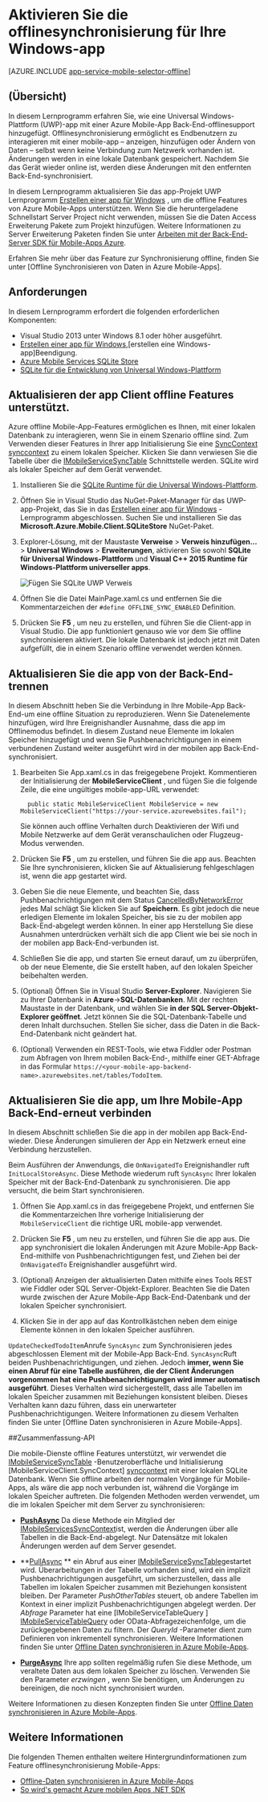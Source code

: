 <properties
    pageTitle="Aktivieren Sie die offlinesynchronisierung für Ihre app Universal Windows-Plattform (UWP) mit Mobile-Apps | Azure App-Verwaltungsdienst"
    description="Informationen Sie zum Verwenden einer Azure Mobile-App zu Cache und synchronisieren offline-Daten in Ihrer app Universal Windows-Plattform (UWP)."
    documentationCenter="windows"
    authors="adrianhall"
    manager="erikre"
    editor=""
    services="app-service\mobile"/>

<tags
    ms.service="app-service-mobile"
    ms.workload="mobile"
    ms.tgt_pltfrm="mobile-windows"
    ms.devlang="dotnet"
    ms.topic="article"
    ms.date="10/01/2016"
    ms.author="adrianha"/>

# <a name="enable-offline-sync-for-your-windows-app"></a>Aktivieren Sie die offlinesynchronisierung für Ihre Windows-app

[AZURE.INCLUDE [app-service-mobile-selector-offline](../../includes/app-service-mobile-selector-offline.md)]

## <a name="overview"></a>(Übersicht)

In diesem Lernprogramm erfahren Sie, wie eine Universal Windows-Plattform (UWP)-app mit einer Azure Mobile-App Back-End-offlinesupport hinzugefügt. Offlinesynchronisierung ermöglicht es Endbenutzern zu interagieren mit einer mobile-app – anzeigen, hinzufügen oder Ändern von Daten – selbst wenn keine Verbindung zum Netzwerk vorhanden ist. Änderungen werden in eine lokale Datenbank gespeichert. Nachdem Sie das Gerät wieder online ist, werden diese Änderungen mit den entfernten Back-End-synchronisiert.

In diesem Lernprogramm aktualisieren Sie das app-Projekt UWP Lernprogramm [Erstellen einer app für Windows] , um die offline Features von Azure Mobile-Apps unterstützen. Wenn Sie die heruntergeladene Schnellstart Server Project nicht verwenden, müssen Sie die Daten Access Erweiterung Pakete zum Projekt hinzufügen. Weitere Informationen zu Server Erweiterung Paketen finden Sie unter [Arbeiten mit der Back-End-Server SDK für Mobile-Apps Azure](app-service-mobile-dotnet-backend-how-to-use-server-sdk.md).

Erfahren Sie mehr über das Feature zur Synchronisierung offline, finden Sie unter [Offline Synchronisieren von Daten in Azure Mobile-Apps].

## <a name="requirements"></a>Anforderungen

In diesem Lernprogramm erfordert die folgenden erforderlichen Komponenten:

* Visual Studio 2013 unter Windows 8.1 oder höher ausgeführt.
* [Erstellen einer app für Windows],[erstellen eine Windows-app]Beendigung.
* [Azure Mobile Services SQLite Store][sqlite store nuget]
* [SQLite für die Entwicklung von Universal Windows-Plattform](http://www.sqlite.org/downloads)

## <a name="update-the-client-app-to-support-offline-features"></a>Aktualisieren der app Client offline Features unterstützt.

Azure offline Mobile-App-Features ermöglichen es Ihnen, mit einer lokalen Datenbank zu interagieren, wenn Sie in einem Szenario offline sind. Zum Verwenden dieser Features in Ihrer app Initialisierung Sie eine [SyncContext] [ synccontext] zu einem lokalen Speicher. Klicken Sie dann verwiesen Sie die Tabelle über die [IMobileServiceSyncTable][IMobileServiceSyncTable] Schnittstelle werden. SQLite wird als lokaler Speicher auf dem Gerät verwendet.

1. Installieren Sie die [SQLite Runtime für die Universal Windows-Plattform](http://sqlite.org/2016/sqlite-uwp-3120200.vsix).

2. Öffnen Sie in Visual Studio das NuGet-Paket-Manager für das UWP-app-Projekt, das Sie in das [Erstellen einer app für Windows] -Lernprogramm abgeschlossen.
    Suchen Sie und installieren Sie das **Microsoft.Azure.Mobile.Client.SQLiteStore** NuGet-Paket.

4. Explorer-Lösung, mit der Maustaste **Verweise** > **Verweis hinzufügen...**  >  **Universal Windows** > **Erweiterungen**, aktivieren Sie sowohl **SQLite für Universal Windows-Plattform** und **Visual C++ 2015 Runtime für Windows-Plattform universeller apps**.

    ![Fügen Sie SQLite UWP Verweis][1]

5. Öffnen Sie die Datei MainPage.xaml.cs und entfernen Sie die Kommentarzeichen der `#define OFFLINE_SYNC_ENABLED` Definition.

6. Drücken Sie **F5** , um neu zu erstellen, und führen Sie die Client-app in Visual Studio. Die app funktioniert genauso wie vor dem Sie offline synchronisieren aktiviert. Die lokale Datenbank ist jedoch jetzt mit Daten aufgefüllt, die in einem Szenario offline verwendet werden können.

## <a name="a-nameupdate-syncaupdate-the-app-to-disconnect-from-the-backend"></a><a name="update-sync"></a>Aktualisieren Sie die app von der Back-End-trennen

In diesem Abschnitt heben Sie die Verbindung in Ihre Mobile-App Back-End-um eine offline Situation zu reproduzieren. Wenn Sie Datenelemente hinzufügen, wird Ihre Ereignishandler Ausnahme, dass die app im Offlinemodus befindet. In diesem Zustand neue Elemente im lokalen Speicher hinzugefügt und wenn Sie Pushbenachrichtigungen in einem verbundenen Zustand weiter ausgeführt wird in der mobilen app Back-End-synchronisiert.

1. Bearbeiten Sie App.xaml.cs in das freigegebene Projekt. Kommentieren der Initialisierung der **MobileServiceClient** , und fügen Sie die folgende Zeile, die eine ungültiges mobile-app-URL verwendet:

         public static MobileServiceClient MobileService = new MobileServiceClient("https://your-service.azurewebsites.fail");

    Sie können auch offline Verhalten durch Deaktivieren der Wifi und Mobile Netzwerke auf dem Gerät veranschaulichen oder Flugzeug-Modus verwenden.

2. Drücken Sie **F5** , um zu erstellen, und führen Sie die app aus. Beachten Sie Ihre synchronisieren, klicken Sie auf Aktualisierung fehlgeschlagen ist, wenn die app gestartet wird.

3. Geben Sie die neue Elemente, und beachten Sie, dass Pushbenachrichtigungen mit dem Status [CancelledByNetworkError] jedes Mal schlägt Sie klicken Sie auf **Speichern**. Es gibt jedoch die neue erledigen Elemente im lokalen Speicher, bis sie zu der mobilen app Back-End-abgelegt werden können.  In einer app Herstellung Sie diese Ausnahmen unterdrücken verhält sich die app Client wie bei sie noch in der mobilen app Back-End-verbunden ist.

4. Schließen Sie die app, und starten Sie erneut darauf, um zu überprüfen, ob der neue Elemente, die Sie erstellt haben, auf den lokalen Speicher beibehalten werden.

5. (Optional) Öffnen Sie in Visual Studio **Server-Explorer**. Navigieren Sie zu Ihrer Datenbank in **Azure**->**SQL-Datenbanken**. Mit der rechten Maustaste in der Datenbank, und wählen Sie **in der SQL Server-Objekt-Explorer geöffnet**. Jetzt können Sie die SQL-Datenbank-Tabelle und deren Inhalt durchsuchen. Stellen Sie sicher, dass die Daten in die Back-End-Datenbank nicht geändert hat.

6. (Optional) Verwenden ein REST-Tools, wie etwa Fiddler oder Postman zum Abfragen von Ihrem mobilen Back-End-, mithilfe einer GET-Abfrage in das Formular `https://<your-mobile-app-backend-name>.azurewebsites.net/tables/TodoItem`.

## <a name="a-nameupdate-online-appaupdate-the-app-to-reconnect-your-mobile-app-backend"></a><a name="update-online-app"></a>Aktualisieren Sie die app, um Ihre Mobile-App Back-End-erneut verbinden

In diesem Abschnitt schließen Sie die app in der mobilen app Back-End-wieder. Diese Änderungen simulieren der App ein Netzwerk erneut eine Verbindung herzustellen.

Beim Ausführen der Anwendungs, die `OnNavigatedTo` Ereignishandler ruft `InitLocalStoreAsync`. Diese Methode wiederum ruft `SyncAsync` Ihrer lokalen Speicher mit der Back-End-Datenbank zu synchronisieren. Die app versucht, die beim Start synchronisieren.

1. Öffnen Sie App.xaml.cs in das freigegebene Projekt, und entfernen Sie die Kommentarzeichen Ihre vorherige Initialisierung der `MobileServiceClient` die richtige URL mobile-app verwendet.

2. Drücken Sie **F5** , um neu zu erstellen, und führen Sie die app aus. Die app synchronisiert die lokalen Änderungen mit Azure Mobile-App Back-End-mithilfe von Pushbenachrichtigungen fest, und Ziehen bei der `OnNavigatedTo` Ereignishandler ausgeführt wird.

3. (Optional) Anzeigen der aktualisierten Daten mithilfe eines Tools REST wie Fiddler oder SQL Server-Objekt-Explorer. Beachten Sie die Daten wurde zwischen der Azure Mobile-App Back-End-Datenbank und der lokalen Speicher synchronisiert.

4. Klicken Sie in der app auf das Kontrollkästchen neben dem einige Elemente können in den lokalen Speicher ausführen.

  `UpdateCheckedTodoItem`Anrufe `SyncAsync` zum Synchronisieren jedes abgeschlossen Element mit der Mobile-App Back-End. `SyncAsync`Ruft beiden Pushbenachrichtigungen, und ziehen. Jedoch **immer, wenn Sie einen Abruf für eine Tabelle ausführen, die der Client Änderungen vorgenommen hat eine Pushbenachrichtigungen wird immer automatisch ausgeführt**. Dieses Verhalten wird sichergestellt, dass alle Tabellen im lokalen Speicher zusammen mit Beziehungen konsistent bleiben. Dieses Verhalten kann dazu führen, dass ein unerwarteter Pushbenachrichtigungen.  Weitere Informationen zu diesem Verhalten finden Sie unter [Offline Daten synchronisieren in Azure Mobile-Apps].


##<a name="api-summary"></a>Zusammenfassung-API

Die mobile-Dienste offline Features unterstützt, wir verwendet die [IMobileServiceSyncTable] -Benutzeroberfläche und Initialisierung [MobileServiceClient.SyncContext] [ synccontext] mit einer lokalen SQLite Datenbank. Wenn Sie offline arbeiten der normalen Vorgänge für Mobile-Apps, als wäre die app noch verbunden ist, während die Vorgänge im lokalen Speicher auftreten. Die folgenden Methoden werden verwendet, um die im lokalen Speicher mit dem Server zu synchronisieren:

*  **[PushAsync]** Da diese Methode ein Mitglied der [IMobileServicesSyncContext]ist, werden die Änderungen über alle Tabellen in die Back-End-abgelegt. Nur Datensätze mit lokalen Änderungen werden auf dem Server gesendet.

* **[PullAsync] ** 
   ein Abruf aus einer [IMobileServiceSyncTable]gestartet wird. Überarbeitungen in der Tabelle vorhanden sind, wird ein implizit Pushbenachrichtigungen ausgeführt, um sicherzustellen, dass alle Tabellen im lokalen Speicher zusammen mit Beziehungen konsistent bleiben. Der Parameter *PushOtherTables* steuert, ob andere Tabellen im Kontext in einer implizit Pushbenachrichtigungen abgelegt werden. Der *Abfrage* Parameter hat eine [IMobileServiceTableQuery<T> ] [ IMobileServiceTableQuery] 
   oder OData-Abfragezeichenfolge, um die zurückgegebenen Daten zu filtern. Der *QueryId* -Parameter dient zum Definieren von inkrementell synchronisieren. Weitere Informationen finden Sie unter  [Offline Daten synchronisieren in Azure Mobile-Apps](app-service-mobile-offline-data-sync.md#how-sync-works).

* **[PurgeAsync]** Ihre app sollten regelmäßig rufen Sie diese Methode, um veraltete Daten aus dem lokalen Speicher zu löschen. Verwenden Sie den Parameter *erzwingen* , wenn Sie benötigen, um Änderungen zu bereinigen, die noch nicht synchronisiert wurden.

Weitere Informationen zu diesen Konzepten finden Sie unter [Offline Daten synchronisieren in Azure Mobile-Apps](app-service-mobile-offline-data-sync.md#how-sync-works).

## <a name="more-info"></a>Weitere Informationen

Die folgenden Themen enthalten weitere Hintergrundinformationen zum Feature offlinesynchronisierung Mobile-Apps:

* [Offline-Daten synchronisieren in Azure Mobile-Apps]
* [So wird's gemacht Azure mobilen Apps .NET SDK][8]

<!-- Anchors. -->
[Update the app to support offline features]: #enable-offline-app
[Update the sync behavior of the app]: #update-sync
[Update the app to reconnect your Mobile Apps backend]: #update-online-app
[Next Steps]:#next-steps

<!-- Images -->
[1]: ./media/app-service-mobile-windows-store-dotnet-get-started-offline-data/app-service-mobile-add-reference-sqlite-dialog.png
[11]: ./media/app-service-mobile-windows-store-dotnet-get-started-offline-data/app-service-mobile-add-wp81-reference-sqlite-dialog.png
[13]: ./media/app-service-mobile-windows-store-dotnet-get-started-offline-data/cpu-architecture.png


<!-- URLs. -->
[Offline-Daten synchronisieren in Azure Mobile-Apps]: app-service-mobile-offline-data-sync.md
[Erstellen einer app für windows]: app-service-mobile-windows-store-dotnet-get-started.md
[SQLite for Windows 8.1]: http://go.microsoft.com/fwlink/?LinkID=716919
[SQLite for Windows Phone 8.1]: http://go.microsoft.com/fwlink/?LinkID=716920
[SQLite for Windows 10]: http://go.microsoft.com/fwlink/?LinkID=716921
[synccontext]: https://msdn.microsoft.com/library/azure/microsoft.windowsazure.mobileservices.mobileserviceclient.synccontext(v=azure.10).aspx
[sqlite store nuget]: https://www.nuget.org/packages/Microsoft.Azure.Mobile.Client.SQLiteStore/
[IMobileServiceSyncTable]: https://msdn.microsoft.com/library/azure/mt691742(v=azure.10).aspx
[IMobileServiceTableQuery]: https://msdn.microsoft.com/library/azure/dn250631(v=azure.10).aspx
[IMobileServicesSyncContext]: https://msdn.microsoft.com/library/azure/microsoft.windowsazure.mobileservices.sync.imobileservicesynccontext(v=azure.10).aspx
[MobileServicePushFailedException]: https://msdn.microsoft.com/library/azure/microsoft.windowsazure.mobileservices.sync.mobileservicepushfailedexception(v=azure.10).aspx
[Status]: https://msdn.microsoft.com/library/azure/microsoft.windowsazure.mobileservices.sync.mobileservicepushcompletionresult.status(v=azure.10).aspx
[CancelledByNetworkError]: https://msdn.microsoft.com/library/azure/microsoft.windowsazure.mobileservices.sync.mobileservicepushstatus(v=azure.10).aspx
[PullAsync]: https://msdn.microsoft.com/library/azure/mt667558(v=azure.10).aspx
[PushAsync]: https://msdn.microsoft.com/library/azure/microsoft.windowsazure.mobileservices.mobileservicesynccontextextensions.pushasync(v=azure.10).aspx
[PurgeAsync]: https://msdn.microsoft.com/library/azure/microsoft.windowsazure.mobileservices.sync.imobileservicesynctable.purgeasync(v=azure.10).aspx
[8]: app-service-mobile-dotnet-how-to-use-client-library.md
